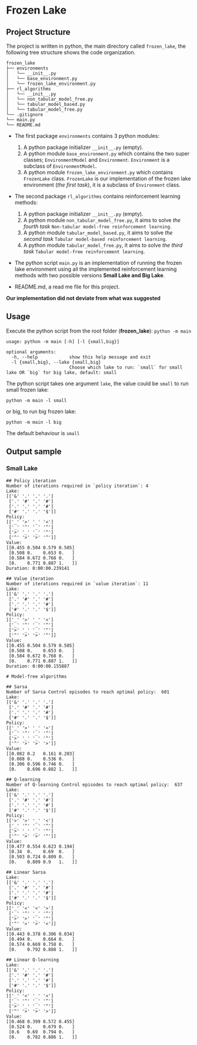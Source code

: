 # Frozen Lake

## Project Structure

The project is written in python, the main directory called `frozen_lake`, the following tree structure shows the code organization.

```
frozen_lake
├── environments
│   └── __init__.py
│   └── base_environment.py
│   └── frozen_lake_environment.py
├── rl_algorithms
│   └── __init__.py
│   └── non_tabular_model_free.py
│   └── tabular_model_based.py
│   └── tabular_model_free.py
└── .gitignore
└── main.py
└── README.md
```

- The first package `environments` contains 3 python modules:
    1. A python package initializer `__init__.py` (empty).
    2. A python module `base_environment.py` which contains the two super classes; `EnvironmentModel` and `Environment`.
`Environment` is a subclass of `EnvironmentModel`.
    3. A python module `frozen_lake_environment.py` which contains `FrozenLake` class. `FrozenLake` is our implementation of the frozen lake environment (*the first task*), it is a subclass of `Environment` class. 


- The second package `rl_algorithms` contains reinforcement learning methods:
    1. A python package initializer `__init__.py` (empty).
    2. A python module `non_tabular_model_free.py`, it aims to solve *the fourth task* `Non-tabular model-free reinforcement learning`.
    3. A python module `tabular_model_based.py`, it aims to solve *the second task* `Tabular model-based reinforcement learning`.
    4. A python module `tabular_model_free.py`, it aims to solve *the third task* `Tabular model-free reinforcement learning`.


- The python script `main.py` is an implementation of running the frozen lake environment using all the implemented reinforcement learning methods with two possible versions **Small Lake and Big Lake**.


- README.md, a read me file for this project.

**Our implementation did not deviate from what was suggested**

## Usage
Execute the python script from the root folder (**frozen_lake**): `python -m main` 
```
usage: python -m main [-h] [-l {small,big}]

optional arguments:
  -h, --help            show this help message and exit
  -l {small,big}, --lake {small,big}
                        Choose which lake to run: `small` for small lake OR `big` for big lake, default: small
```
The python script takes one argument `lake`, the value could be `small` to run small frozen lake:
```
python -m main -l small
```
or big, to run big frozen lake:
```
python -m main -l big
```

The default behaviour is `small`

## Output sample

### Small Lake

```
## Policy iteration
Number of iterations required in `policy iteration`: 4
Lake: 
[['&' '.' '.' '.']
 ['.' '#' '.' '#']
 ['.' '.' '.' '#']
 ['#' '.' '.' '$']]
Policy: 
[['_' '>' '_' '<']
 ['_' '^' '_' '^']
 ['>' '_' '_' '^']
 ['^' '>' '>' '^']]
Value:
[[0.455 0.504 0.579 0.505]
 [0.508 0.    0.653 0.   ]
 [0.584 0.672 0.768 0.   ]
 [0.    0.771 0.887 1.   ]]
Duration: 0:00:00.239141

## Value iteration
Number of iterations required in `value iteration`: 11
Lake: 
[['&' '.' '.' '.']
 ['.' '#' '.' '#']
 ['.' '.' '.' '#']
 ['#' '.' '.' '$']]
Policy: 
[['_' '>' '_' '<']
 ['_' '^' '_' '^']
 ['>' '_' '_' '^']
 ['^' '>' '>' '^']]
Value:
[[0.455 0.504 0.579 0.505]
 [0.508 0.    0.653 0.   ]
 [0.584 0.672 0.768 0.   ]
 [0.    0.771 0.887 1.   ]]
Duration: 0:00:00.155887

# Model-free algorithms

## Sarsa
Number of Sarsa Control episodes to reach optimal policy:  601
Lake: 
[['&' '.' '.' '.']
 ['.' '#' '.' '#']
 ['.' '.' '.' '#']
 ['#' '.' '.' '$']]
Policy: 
[['_' '>' '_' '<']
 ['_' '^' '_' '^']
 ['>' '_' '_' '^']
 ['^' '>' '>' '>']]
Value:
[[0.082 0.2   0.161 0.203]
 [0.088 0.    0.536 0.   ]
 [0.306 0.596 0.746 0.   ]
 [0.    0.696 0.882 1.   ]]

## Q-learning
Number of Q-learning Control episodes to reach optimal policy:  637
Lake: 
[['&' '.' '.' '.']
 ['.' '#' '.' '#']
 ['.' '.' '.' '#']
 ['#' '.' '.' '$']]
Policy: 
[['>' '>' '_' '<']
 ['_' '^' '_' '^']
 ['>' '_' '_' '^']
 ['^' '>' '>' '^']]
Value:
[[0.477 0.554 0.623 0.194]
 [0.34  0.    0.69  0.   ]
 [0.503 0.724 0.809 0.   ]
 [0.    0.809 0.9   1.   ]]

## Linear Sarsa
Lake: 
[['&' '.' '.' '.']
 ['.' '#' '.' '#']
 ['.' '.' '.' '#']
 ['#' '.' '.' '$']]
Policy: 
[['_' '<' '<' '>']
 ['_' '^' '_' '^']
 ['>' '>' '_' '^']
 ['^' '>' '>' '<']]
Value:
[[0.443 0.378 0.306 0.034]
 [0.494 0.    0.664 0.   ]
 [0.574 0.669 0.758 0.   ]
 [0.    0.792 0.888 1.   ]]

## Linear Q-learning
Lake: 
[['&' '.' '.' '.']
 ['.' '#' '.' '#']
 ['.' '.' '.' '#']
 ['#' '.' '.' '$']]
Policy: 
[['_' '<' '_' '<']
 ['_' '^' '_' '^']
 ['>' '_' '_' '^']
 ['^' '>' '>' '>']]
Value:
[[0.468 0.399 0.572 0.455]
 [0.524 0.    0.679 0.   ]
 [0.6   0.69  0.794 0.   ]
 [0.    0.782 0.886 1.   ]]

```